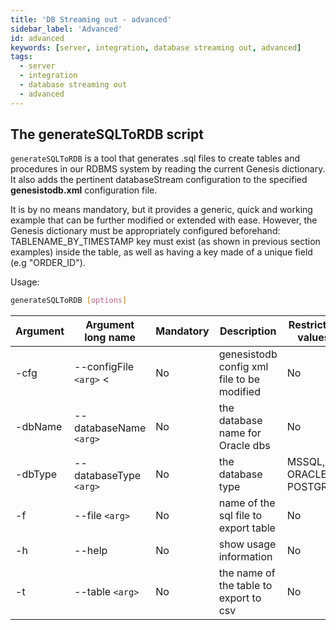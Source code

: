 ```yaml
---
title: 'DB Streaming out - advanced'
sidebar_label: 'Advanced'
id: advanced
keywords: [server, integration, database streaming out, advanced]
tags:
  - server
  - integration
  - database streaming out
  - advanced
---
```


## The generateSQLToRDB script

`generateSQLToRDB` is a tool that generates .sql files to create tables and procedures in our RDBMS system by reading the current Genesis dictionary. It also adds the pertinent databaseStream configuration to the specified **genesistodb.xml** configuration file.

It is by no means mandatory, but it provides a generic, quick and working example that can be further modified or extended with ease. However, the Genesis dictionary must be appropriately configured beforehand: TABLENAME_BY_TIMESTAMP key must exist (as shown in previous section examples) inside the table, as well as having a key made of a unique field (e.g "ORDER_ID").

Usage: 
```bash
generateSQLToRDB [options]
```


| Argument | Argument long name      | Mandatory |               Description                    | Restricted values         |
|----------|-------------------------|-----------|----------------------------------------------|---------------------------|       
| -cfg     |  --configFile `<arg>` <  | No        | genesistodb config xml file to be modified   | No                        |                   
| -dbName  |  --databaseName `<arg>`  | No        | the database name for Oracle dbs             | No                        |         
| -dbType  |  --databaseType `<arg>`  | No        | the database type                            | MSSQL, ORACLE or POSTGRES |                    
| -f       |  --file `<arg>`       | No        | name of the sql file to export table         | No                        |             
| -h      |  --help <!-- generateSQLToRDB --help -->                | No        | show usage information                       | No                        |
| -t       |  --table `<arg>`       | No        | the name of the table to export to csv       | No                        |               

